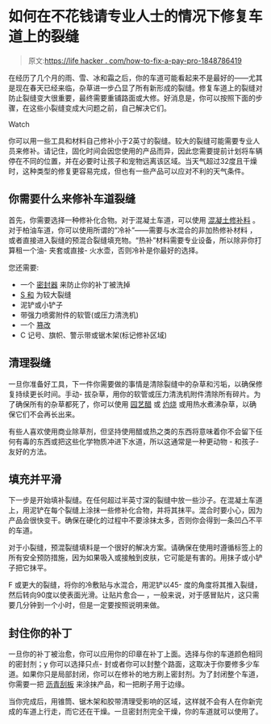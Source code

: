 # 如何在不花钱请专业人士的情况下修复车道上的裂缝

> 原文:[https://life hacker . com/how-to-fix-a-pay-pro-1848786419](https://lifehacker.com/how-to-fix-cracks-in-your-driveway-without-paying-a-pro-1848786419)

在经历了几个月的雨、雪、冰和霜之后，你的车道可能看起来不是最好的——尤其是现在春天已经来临，杂草进一步凸显了所有新形成的裂缝。修复车道上的裂缝对防止裂缝变大很重要，最终需要重铺路面或大修。好消息是，你可以按照下面的步骤，在这些小裂缝变成大问题之前，自己解决它们。

Watch

你可以用一些工具和材料自己修补小于2英寸的裂缝。较大的裂缝可能需要专业人员来修补。请记住，固化时间会因您使用的产品而异，因此您需要提前计划将车辆停在不同的位置，并在必要时让孩子和宠物远离该区域。当天气超过32度且干燥时，这种类型的修复更容易完成，但也有一些产品可以应对不利的天气条件。

## 你需要什么来修补车道裂缝

首先，你需要选择一种修补化合物。对于混凝土车道，可以使用 [混凝土修补料](https://www.acehardware.com/departments/building-supplies/concrete-cement-and-masonry/ready-mix-concrete/1338615?store=16513&gclid=Cj0KCQjwxtSSBhDYARIsAEn0thS88UEGFrnhGW-q5E8VpRN9JLSF0p2QBT86g32ANkHvItYcGJYo4fUaAoPAEALw_wcB&gclsrc=aw.ds) 。对于柏油车道，你可以使用所谓的“冷补”——需要与水混合的非加热修补材料 ，或者直接进入裂缝的预混合裂缝填充物。“热补”材料需要专业设备，所以除非你打算租一个油- 夹套或直接- 火水壶，否则冷补是你最好的选择。

您还需要:

*   一个 [密封器](https://www.farmandfleet.com/products/903347-black-jack-new-black-300-driveway-asphalt-refreshing-filler-and-sealer.html?srsltid=AWLEVJzmw84LRYN6kvE3U9gIUW2yNGT2OkhKjR25IUWp8PiNbadXzqeuLw0) 来防止你的补丁被洗掉
*   [S 和](https://www.lowes.com/pd/Sakrete-50-lb-All-purpose-Sand/1000489239) 为较大裂缝
*   泥铲或小铲子
*   带强力喷雾附件的软管(或压力清洗机)
*   一个 [篡改](https://www.lowes.com/pd/QPR-Qpr-Cast-Tamp-Tool/3334492?cm_mmc=shp-_-c-_-prd-_-bdm-_-ggl-_-PLA_BDM_210_Concrete-Block-_-3334492-_-online-_-0-_-0&ds_rl=1286981&gclid=Cj0KCQjwxtSSBhDYARIsAEn0thSMot_nofGXsqdyAtdXc5_4aXqFavygBkBdocc3cVorHNzxSBIIEgAaAvhHEALw_wcB&gclsrc=aw.ds)
*   C 记号、旗帜、警示带或锯木架(标记修补区域)

## 清理裂缝

一旦你准备好工具，下一件你需要做的事情是清除裂缝中的杂草和污垢，以确保修复持续更长时间。手动- 拔杂草，用你的软管或压力清洗机附件清除所有碎片。为了确保所有的杂草都死了，你可以使用 [园艺醋](https://www.acehardware.com/departments/lawn-and-garden/lawn-care/weed-and-vegetation-killers/7802721?store=16513&gclid=Cj0KCQjwxtSSBhDYARIsAEn0thS58ScODQBmYHlIPUoq50r9AGGJKotQhTZDXqhZuqAMANlkdvFHUXcaAq7CEALw_wcB&gclsrc=aw.ds) 或 [灼烧](https://www.duluthtrading.com/weed-burner-torch-66766.html?) 或用热水煮沸杂草，以确保它们不会再长出来。

有些人喜欢使用商业除草剂，但坚持使用醋或热之类的东西将意味着你不会留下任何有毒的东西或把这些化学物质冲进下水道，所以这通常是一种更动物 - 和孩子- 友好的方法。

## 填充并平滑

下一步是开始填补裂缝。在任何超过半英寸深的裂缝中放一些沙子。在混凝土车道上，用泥铲在每个裂缝上涂抹一些修补化合物，并将其抹平。混合时要小心，因为产品会很快变干。确保在硬化的过程中不要涂抹太多，否则你会得到一条凹凸不平的车道。

对于小裂缝，预混裂缝填料是一个很好的解决方案。请确保在使用时遵循标签上的所有安全预防措施，因为如果吸入或接触到皮肤，它可能是有害的。用抹子或小铲子把它抹平。

F 或更大的裂缝，将你的冷敷贴与水混合，用泥铲以45- 度的角度将其推入裂缝，然后转向90度以使表面光滑。让贴片愈合— ，一般来说，对于感冒贴片，这只需要几分钟到一个小时，但是一定要按照说明来做。

## 封住你的补丁

一旦你的补丁被治愈，你可以应用你的印章在补丁上面。选择与你的车道颜色相同的密封剂；y 你可以选择只点- 封或者你可以封整个路面，这取决于你要修多少车道。如果你只是局部封闭，你可以在修补的地方刷上密封剂。为了封闭整个车道，你需要一把 [沥青刮板](https://www.lowes.com/pd/kraft-18-in-Asphalt-Squeegee/4773525?cm_mmc=shp-_-c-_-prd-_-bdm-_-ggl-_-LIA_BDM_103_Roofing-Gutters-_-4773525-_-local-_-0-_-0&ds_rl=1286981&gclid=Cj0KCQjwxtSSBhDYARIsAEn0thQu0EbSRBgNKEw_iHXWh87afaFmjTPeoAcE9MpBGAYslSMu3okE1HMaAp3BEALw_wcB&gclsrc=aw.ds) 来涂抹产品，和一把刷子用于边缘。

当你完成后，用锥筒、锯木架和胶带清理受影响的区域，这样就不会有人在你新完成的车道上行走，而它还在干燥。一旦密封剂完全干燥，你的车道就可以使用了。